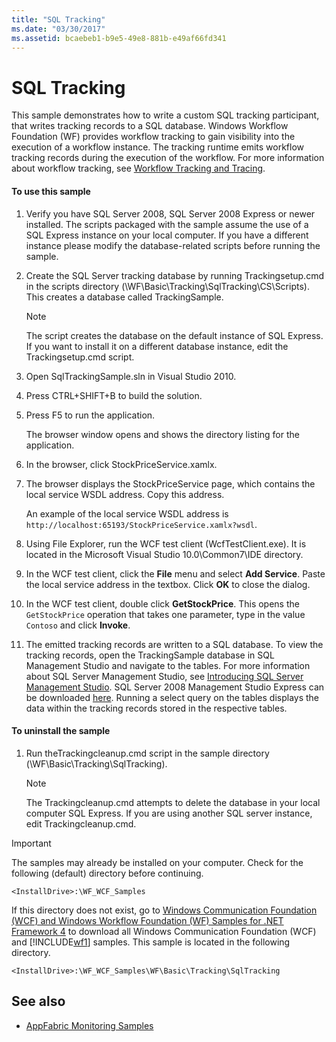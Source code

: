 ```yaml
---
title: "SQL Tracking"
ms.date: "03/30/2017"
ms.assetid: bcaebeb1-b9e5-49e8-881b-e49af66fd341
---
```

# SQL Tracking
This sample demonstrates how to write a custom SQL tracking participant, that writes tracking records to a SQL database. Windows Workflow Foundation (WF) provides workflow tracking to gain visibility into the execution of a workflow instance. The tracking runtime emits workflow tracking records during the execution of the workflow. For more information about workflow tracking, see [Workflow Tracking and Tracing](../workflow-tracking-and-tracing.md).

#### To use this sample

1. Verify you have SQL Server 2008, SQL Server 2008 Express or newer installed. The scripts packaged with the sample assume the use of a SQL Express instance on your local computer. If you have a different instance please modify the database-related scripts before running the sample.

2. Create the SQL Server tracking database by running Trackingsetup.cmd in the scripts directory (\WF\Basic\Tracking\SqlTracking\CS\Scripts). This creates a database called TrackingSample.

    > [!NOTE]
    > The script creates the database on the default instance of SQL Express. If you want to install it on a different database instance, edit the Trackingsetup.cmd script.  
  
3. Open SqlTrackingSample.sln in Visual Studio 2010.  
  
4. Press CTRL+SHIFT+B to build the solution.  
  
5. Press F5 to run the application.  
  
     The browser window opens and shows the directory listing for the application.  
  
6. In the browser, click StockPriceService.xamlx.  
  
7. The browser displays the StockPriceService page, which contains the local service WSDL address. Copy this address.  
  
     An example of the local service WSDL address is `http://localhost:65193/StockPriceService.xamlx?wsdl`.  
  
8. Using File Explorer, run the WCF test client (WcfTestClient.exe). It is located in the Microsoft Visual Studio 10.0\Common7\IDE directory.  
  
9. In the WCF test client, click the **File** menu and select **Add Service**. Paste the local service address in the textbox. Click **OK** to close the dialog.  
  
10. In the WCF test client, double click **GetStockPrice**. This opens the `GetStockPrice` operation that takes one parameter, type in the value `Contoso` and click **Invoke**.  
  
11. The emitted tracking records are written to a SQL database. To view the tracking records, open the TrackingSample database in SQL Management Studio and navigate to the tables. For more information about SQL Server Management Studio, see [Introducing SQL Server Management Studio](https://go.microsoft.com/fwlink/?LinkId=165645). SQL Server 2008 Management Studio Express can be downloaded [here](https://go.microsoft.com/fwlink/?LinkId=180520). Running a select query on the tables displays the data within the tracking records stored in the respective tables.  
  
#### To uninstall the sample  
  
1. Run theTrackingcleanup.cmd script in the sample directory (\WF\Basic\Tracking\SqlTracking).  
  
    > [!NOTE]
    > The Trackingcleanup.cmd attempts to delete the database in your local computer SQL Express. If you are using another SQL server instance, edit Trackingcleanup.cmd.

> [!IMPORTANT]
> The samples may already be installed on your computer. Check for the following (default) directory before continuing.  
>   
> `<InstallDrive>:\WF_WCF_Samples`  
>   
> If this directory does not exist, go to [Windows Communication Foundation (WCF) and Windows Workflow Foundation (WF) Samples for .NET Framework 4](https://go.microsoft.com/fwlink/?LinkId=150780) to download all Windows Communication Foundation (WCF) and [!INCLUDE[wf1](../../../../includes/wf1-md.md)] samples. This sample is located in the following directory.  
>   
> `<InstallDrive>:\WF_WCF_Samples\WF\Basic\Tracking\SqlTracking`  
  
## See also

- [AppFabric Monitoring Samples](https://go.microsoft.com/fwlink/?LinkId=193959)
